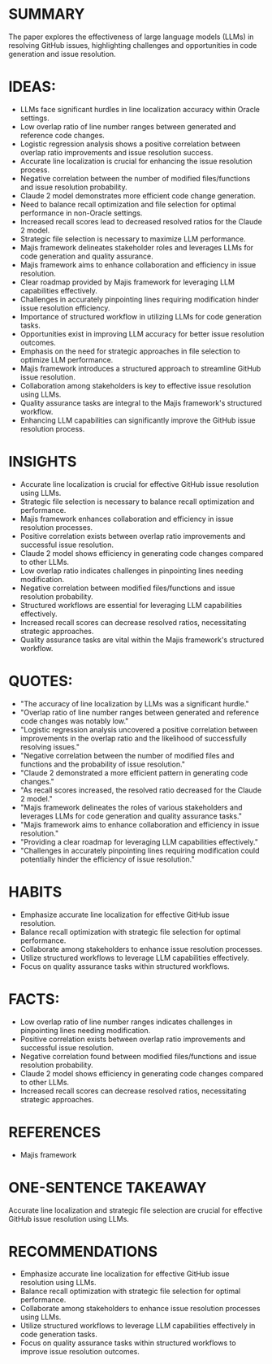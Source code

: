 # SUMMARY
The paper explores the effectiveness of large language models (LLMs) in resolving GitHub issues, highlighting challenges and opportunities in code generation and issue resolution.

# IDEAS:
- LLMs face significant hurdles in line localization accuracy within Oracle settings.
- Low overlap ratio of line number ranges between generated and reference code changes.
- Logistic regression analysis shows a positive correlation between overlap ratio improvements and issue resolution success.
- Accurate line localization is crucial for enhancing the issue resolution process.
- Negative correlation between the number of modified files/functions and issue resolution probability.
- Claude 2 model demonstrates more efficient code change generation.
- Need to balance recall optimization and file selection for optimal performance in non-Oracle settings.
- Increased recall scores lead to decreased resolved ratios for the Claude 2 model.
- Strategic file selection is necessary to maximize LLM performance.
- Majis framework delineates stakeholder roles and leverages LLMs for code generation and quality assurance.
- Majis framework aims to enhance collaboration and efficiency in issue resolution.
- Clear roadmap provided by Majis framework for leveraging LLM capabilities effectively.
- Challenges in accurately pinpointing lines requiring modification hinder issue resolution efficiency.
- Importance of structured workflow in utilizing LLMs for code generation tasks.
- Opportunities exist in improving LLM accuracy for better issue resolution outcomes.
- Emphasis on the need for strategic approaches in file selection to optimize LLM performance.
- Majis framework introduces a structured approach to streamline GitHub issue resolution.
- Collaboration among stakeholders is key to effective issue resolution using LLMs.
- Quality assurance tasks are integral to the Majis framework's structured workflow.
- Enhancing LLM capabilities can significantly improve the GitHub issue resolution process.

# INSIGHTS
- Accurate line localization is crucial for effective GitHub issue resolution using LLMs.
- Strategic file selection is necessary to balance recall optimization and performance.
- Majis framework enhances collaboration and efficiency in issue resolution processes.
- Positive correlation exists between overlap ratio improvements and successful issue resolution.
- Claude 2 model shows efficiency in generating code changes compared to other LLMs.
- Low overlap ratio indicates challenges in pinpointing lines needing modification.
- Negative correlation between modified files/functions and issue resolution probability.
- Structured workflows are essential for leveraging LLM capabilities effectively.
- Increased recall scores can decrease resolved ratios, necessitating strategic approaches.
- Quality assurance tasks are vital within the Majis framework's structured workflow.

# QUOTES:
- "The accuracy of line localization by LLMs was a significant hurdle."
- "Overlap ratio of line number ranges between generated and reference code changes was notably low."
- "Logistic regression analysis uncovered a positive correlation between improvements in the overlap ratio and the likelihood of successfully resolving issues."
- "Negative correlation between the number of modified files and functions and the probability of issue resolution."
- "Claude 2 demonstrated a more efficient pattern in generating code changes."
- "As recall scores increased, the resolved ratio decreased for the Claude 2 model."
- "Majis framework delineates the roles of various stakeholders and leverages LLMs for code generation and quality assurance tasks."
- "Majis framework aims to enhance collaboration and efficiency in issue resolution."
- "Providing a clear roadmap for leveraging LLM capabilities effectively."
- "Challenges in accurately pinpointing lines requiring modification could potentially hinder the efficiency of issue resolution."

# HABITS
- Emphasize accurate line localization for effective GitHub issue resolution.
- Balance recall optimization with strategic file selection for optimal performance.
- Collaborate among stakeholders to enhance issue resolution processes.
- Utilize structured workflows to leverage LLM capabilities effectively.
- Focus on quality assurance tasks within structured workflows.

# FACTS:
- Low overlap ratio of line number ranges indicates challenges in pinpointing lines needing modification.
- Positive correlation exists between overlap ratio improvements and successful issue resolution.
- Negative correlation found between modified files/functions and issue resolution probability.
- Claude 2 model shows efficiency in generating code changes compared to other LLMs.
- Increased recall scores can decrease resolved ratios, necessitating strategic approaches.

# REFERENCES
- Majis framework

# ONE-SENTENCE TAKEAWAY
Accurate line localization and strategic file selection are crucial for effective GitHub issue resolution using LLMs.

# RECOMMENDATIONS
- Emphasize accurate line localization for effective GitHub issue resolution using LLMs.
- Balance recall optimization with strategic file selection for optimal performance.
- Collaborate among stakeholders to enhance issue resolution processes using LLMs.
- Utilize structured workflows to leverage LLM capabilities effectively in code generation tasks.
- Focus on quality assurance tasks within structured workflows to improve issue resolution outcomes.